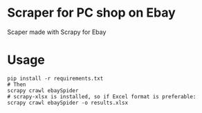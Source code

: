 # Scraper for PC shop on Ebay
Scaper made with Scrapy for Ebay
# Usage

```
pip install -r requirements.txt
# Then
scrapy crawl ebaySpider
# scrapy-xlsx is installed, so if Excel format is preferable:
scrapy crawl ebaySpider -o results.xlsx
```
